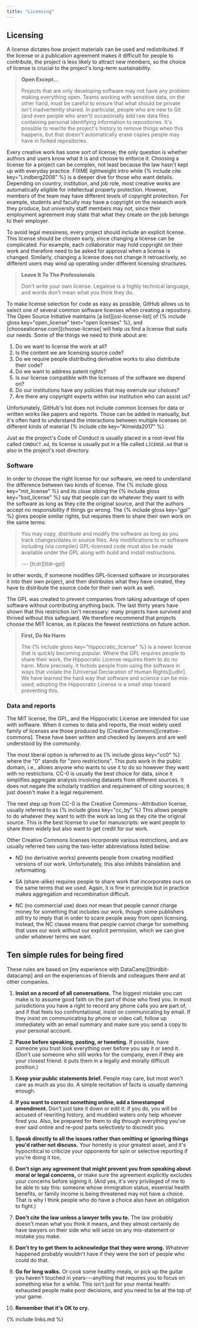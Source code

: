 ```yaml
---
title: "Licensing"
---
```


## Licensing

A license dictates how project materials can be used and redistributed.
If the license or a publication agreement makes it difficult for people to contribute,
the project is less likely to attract new members,
so the choice of license is crucial to the project's long-term sustainability.

> **Open Except...**
>
> Projects that are only developing software may not have any problem making everything open.
> Teams working with sensitive data, on the other hand,
> must be careful to ensure that what should be private isn't inadvertently shared.
> In particular,
> people who are new to Git (and even people who aren't)
> occasionally add raw data files containing personal identifying information to repositories.
> It's possible to rewrite the project's history to remove things when this happens,
> but that doesn't automatically erase copies people may have in forked repositories.

Every creative work has some sort of license;
the only question is whether authors and users know what it is and choose to enforce it.
Choosing a license for a project can be complex,
not least because the law hasn't kept up with everyday practice.
FIXME lightweight intro
while {% include cite key="Lindberg2008" %} is a deeper dive for those who want details.
Depending on country, institution, and job role,
most creative works are automatically eligible for intellectual property protection.
However,
members of the team may have different levels of copyright protection.
For example,
students and faculty may have a copyright on the research work they produce,
but university staff members may not,
since their employment agreement may state that
what they create on the job belongs to their employer.

To avoid legal messiness,
every project should include an explicit license.
This license should be chosen early,
since changing a license can be complicated.
For example,
each collaborator may hold copyright on their work
and therefore need to be asked for approval when a license is changed.
Similarly,
changing a license does not change it retroactively,
so different users may wind up operating under different licensing structures.

> **Leave It To The Professionals**
>
> Don't write your own license.
> Legalese is a highly technical language,
> and words don't mean what you think they do.

To make license selection for code as easy as possible,
GitHub allows us to select one of several common software licenses when creating a repository.
The Open Source Initiative maintains [a list][osi-license-list] of
{% include gloss key="open_license" text="open licenses" %},
and [choosealicense.com][choose-license] will help us find a license that suits our needs.
Some of the things we need to think about are:

1.  Do we want to license the work at all?
2.  Is the content we are licensing source code?
3.  Do we require people distributing derivative works to also distribute their code?
4.  Do we want to address patent rights?
5.  Is our license compatible with the licenses of the software we depend on?
6.  Do our institutions have any policies that may overrule our choices?
7.  Are there any copyright experts within our institution who can assist us?

Unfortunately,
GitHub's list does not include common licenses for data or written works like papers and reports.
Those can be added in manually,
but it's often hard to understand the interactions between multiple licenses
on different kinds of material {% include cite key="Almeida2017" %}.

Just as the project's Code of Conduct is usually placed in a root-level file called `CONDUCT.md`,
its license is usually put in a file called `LICENSE.md`
that is also in the project's root directory.

### Software

In order to choose the right license for our software,
we need to understand the difference between two kinds of license.
The {% include gloss key="mit_license" %}
and its close sibling the {% include gloss key="bsd_license" %}
say that people can do whatever they want to with the software as long as they cite the original source,
and that the authors accept no responsibility if things go wrong.
The {% include gloss key="gpl" %}
gives people similar rights,
but requires them to share their own work on the same terms:

> You may copy, distribute and modify the software as long as you track changes/dates in source files.
> Any modifications to or software including (via compiler) GPL-licensed code
> must also be made available under the GPL
> along with build and install instructions.
>
> --- [tl;dr][tldr-gpl]

In other words,
if someone modifies GPL-licensed software or incorporates it into their own project,
and then distributes what they have created,
they have to distribute the source code for their own work as well.

The GPL was created to prevent companies from taking advantage of open software
without contributing anything back.
The last thirty years have shown that this restriction isn't necessary:
many projects have survived and thrived without this safeguard.
We therefore recommend that projects choose the MIT license,
as it places the fewest restrictions on future action.

> **First, Do No Harm**
>
> The {% include gloss key="hippocratic_license" %}
> is a newer license
> that is quickly becoming popular.
> Where the GPL requires people to share their work,
> the Hippocratic License requires them to do no harm.
> More precisely,
> it forbids people from using the software in ways that violate
> the [Universal Declaration of Human Rights][udhr].
> We have learned the hard way that software and science can be mis-used;
> adopting the Hippocratic License is a small step toward preventing this.

### Data and reports

The MIT license, the GPL, and the Hippocratic License are intended for use with software.
When it comes to data and reports,
the most widely used family of licenses are those produced
by [Creative Commons][creative-commons].
These have been written and checked by lawyers and are well understood by the community.

The most liberal option is referred to as {% include gloss key="cc0" %}
where the "0" stands for "zero restrictions".
This puts work in the public domain,
i.e.,
allows anyone who wants to use it to do so however they want with no restrictions.
CC-0 is usually the best choice for data,
since it simplifies aggregate analysis involving datasets from different sources.
It does not negate the scholarly tradition and requirement of citing sources;
it just doesn't make it a legal requirement.

The next step up from CC-0 is the Creative Commons--Attribution license,
usually referred to as {% include gloss key="cc_by" %}
This allows people to do whatever they want to with the work
as long as they cite the original source.
This is the best license to use for manuscripts:
we want people to share them widely
but also want to get credit for our work.

Other Creative Commons licenses incorporate various restrictions,
and are usually referred two using the two-letter abbreviations listed below:

-   ND (no derivative works) prevents people from creating modified versions of our work.
    Unfortunately, this also inhibits translation and reformatting.

-   SA (share-alike) requires people to share work that incorporates ours
    on the same terms that we used.
    Again,
    it is fine in principle but in practice makes aggregation and recombination difficult.

-   NC (no commercial use) does *not* mean that people cannot charge money for something that includes our work,
    though some publishers still try to imply that in order to scare people away from open licensing.
    Instead,
    the NC clause means that people cannot charge for something that uses our work without our explicit permission,
    which we can give under whatever terms we want.

## Ten simple rules for being fired

These rules are based on [my experience with DataCamp][thirdbit-datacamp]
and on the experiences of friends and colleagues there and at other companies.

1.  **Insist on a record of all conversations.**
    The biggest mistake you can make is to assume good faith on the part of those who fired you.
    In most jurisdictions you have a right to record any phone calls you are part of,
    and if that feels too confrontational,
    insist on communicating by email.
    If they insist on communicating by phone or video call,
    follow up immediately with an email summary
    and make sure you send a copy to your personal account.

2.  **Pause before speaking, posting, or tweeting.**
    If possible, have someone you trust look everything over before you say it or send it.
    (Don't use someone who still works for the company, even if they are your closest friend:
    it puts them in a legally and morally difficult position.)

3.  **Keep your public statements brief.**
    People may care, but most won't care as much as you do.
    A simple recitation of facts is usually damning enough.

4.  **If you want to correct something online, add a timestamped amendment.**
    Don't just take it down or edit it:
    if you do,
    you will be accused of rewriting history,
    and muddied waters only help whoever fired you.
    Also, be prepared for them to dig through everything you've ever said online
    and re-post parts selectively to discredit you.

5.  **Speak directly to all the issues rather than omitting or ignoring things you'd rather not discuss.**
    Your honesty is your greatest asset,
    and it's hypocritical to criticize your opponents for spin or selective reporting if you're doing it too,

6.  **Don't sign any agreement that might prevent you from speaking about moral or legal concerns,**
    or make sure the agreement explicitly excludes your concerns before signing it.
    (And yes, it's very privileged of me to be able to say this:
    someone whose immigration status, essential health benefits, or family income is being threatened
    may not have a choice.
    That is why I think people who do have a choice also have an obligation to fight.)

7.  **Don't cite the law unless a lawyer tells you to.**
    The law probably doesn't mean what you think it means,
    and they almost certainly do have lawyers on their side
    who will seize on any mis-statement or mistake you make.

8.  **Don't try to get them to acknowledge that they were wrong.**
    Whatever happened probably wouldn't have if they were the sort of people who could do that.

9.  **Go for long walks.**
    Or cook some healthy meals, or pick up the guitar you haven't touched in years---anything
    that requires you to focus on something else for a while.
    This isn't just for your mental health:
    exhausted people make poor decisions,
    and you need to be at the top of your game.

10. **Remember that it's OK to cry.**

{% include links.md %}
